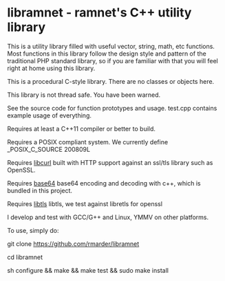 # libramnet - ramnet's C++ utility library

This is a utility library filled with useful vector, string, math, etc functions.
Most functions in this library follow the design style and pattern of the traditional PHP standard library, 
so if you are familiar with that you will feel right at home using this library.

This is a procedural C-style library. There are no classes or objects here.

This library is not thread safe. You have been warned.

See the source code for function prototypes and usage. test.cpp contains example usage of everything.

Requires at least a C++11 compiler or better to build.

Requires a POSIX compliant system. We currently define _POSIX_C_SOURCE 200809L

Requires [libcurl] built with HTTP support against an ssl/tls library such as OpenSSL.

Requires [base64] base64 encoding and decoding with c++, which is bundled in this project.

Requires [libtls] libtls, we test against libretls for openssl

I develop and test with GCC/G++ and Linux, YMMV on other platforms.

To use, simply do:

git clone https://github.com/rmarder/libramnet

cd libramnet

sh configure && make && make test && sudo make install

[libcurl]: <https://curl.se/libcurl/>
[base64]: <https://github.com/ReneNyffenegger/cpp-base64>
[libtls]: <https://git.causal.agency/libretls/>
